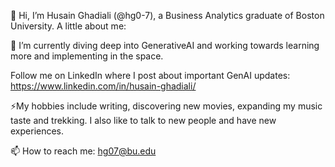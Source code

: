 👋 Hi, I’m Husain Ghadiali (@hg0-7), a Business Analytics graduate of Boston University.
A little about me:

👀 I’m currently diving deep into GenerativeAI and working towards learning more and implementing in the space.

Follow me on LinkedIn where I post about important GenAI updates: https://www.linkedin.com/in/husain-ghadiali/

⚡My hobbies include writing, discovering new movies, expanding my music taste and trekking. I also like to talk to new people and have new experiences.

📫 How to reach me: hg07@bu.edu

<!---
hg0-7/hg0-7 is a ✨ special ✨ repository because its `README.md` (this file) appears on your GitHub profile.
You can click the Preview link to take a look at your changes.
--->
